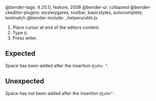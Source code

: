 @bender-tags: 4.20.0, feature, 2008
@bender-ui: collapsed
@bender-ckeditor-plugins: wysiwygarea, toolbar, basicstyles, autocomplete, textmatch
@bender-include: _helpers/utils.js

1. Place cursor at end of the editors content.
2. Type `@`.
3. Press enter.

## Expected

Space has been added after the insertion `@john ^`.

## Unexpected

Space has not been added after the insertion `@john^`.
